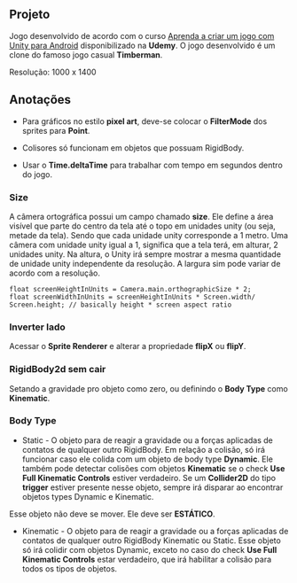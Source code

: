 ## Projeto ##

Jogo desenvolvido de acordo com o curso [Aprenda a criar um jogo com Unity para Android](https://www.udemy.com/aprenda-a-criar-um-jogo-com-unity-para-android/) disponibilizado na **Udemy**. O jogo desenvolvido é um clone do famoso jogo casual **Timberman**.

Resolução: 1000 x 1400

## Anotações ##

* Para gráficos no estilo **pixel art**, deve-se colocar o **FilterMode** dos sprites para **Point**.

* Colisores só funcionam em objetos que possuam RigidBody.

* Usar o **Time.deltaTime** para trabalhar com tempo em segundos dentro do jogo.

### Size

A câmera ortográfica possui um campo chamado **size**. Ele define a área visível que parte do centro da tela até o topo em unidades unity (ou seja, metade da tela). Sendo que cada unidade unity corresponde a 1 metro. Uma câmera com unidade unity igual a 1, significa que a tela terá, em alturar, 2 unidades unity. Na altura, o Unity irá sempre mostrar a mesma quantidade de unidade unity independente da resolução. A largura sim pode variar de acordo com a resolução.

```
float screenHeightInUnits = Camera.main.orthographicSize * 2;
float screenWidthInUnits = screenHeightInUnits * Screen.width/ Screen.height; // basically height * screen aspect ratio
```

### Inverter lado 

Acessar o **Sprite Renderer** e alterar a propriedade **flipX** ou **flipY**.

### RigidBody2d sem cair ###

Setando a gravidade pro objeto como zero, ou definindo o **Body Type** como **Kinematic**.

### Body Type ###

* Static - O objeto para de reagir a gravidade ou a forças aplicadas de contatos de qualquer outro RigidBody. Em relação a colisão, só irá funcionar caso ele colida com um objeto de body type **Dynamic**. Ele também pode detectar colisões com objetos **Kinematic** se o check **Use Full Kinematic Controls** estiver verdadeiro. Se um **Collider2D** do tipo **trigger** estiver presente nesse objeto, sempre irá disparar ao encontrar objetos types Dynamic e Kinematic.

Esse objeto não deve se mover. Ele deve ser **ESTÁTICO**.

* Kinematic - O objeto para de reagir a gravidade ou a forças aplicadas de contatos de qualquer outro RigidBody Kinematic ou Static. Esse objeto só irá colidir com objetos Dynamic, exceto no caso do check **Use Full Kinematic Controls** estar verdadeiro, que irá habilitar a colisão para todos os tipos de objetos.